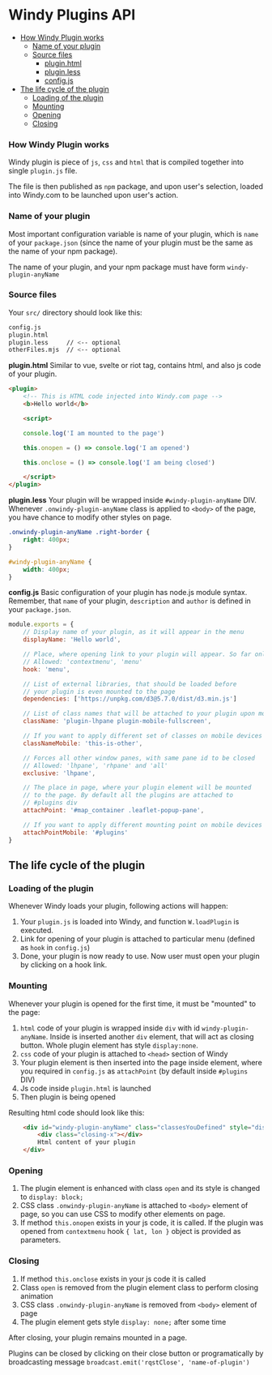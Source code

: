 # Windy Plugins API

<!-- toc -->

- [How Windy Plugin works](#how-windy-plugin-works)
  * [Name of your plugin](#name-of-your-plugin)
  * [Source files](#source-files)
    + [plugin.html](#pluginhtml)
    + [plugin.less](#pluginless)
    + [config.js](#configjs)
- [The life cycle of the plugin](#the-life-cycle-of-the-plugin)
    + [Loading of the plugin](#loading-of-the-plugin)
    + [Mounting](#mounting)
    + [Opening](#opening)
    + [Closing](#closing)

<!-- tocstop -->

### How Windy Plugin works
Windy plugin is piece of `js`, `css` and `html` that is compiled together into single `plugin.js` file.

The file is then published as `npm` package, and upon user's selection, loaded into Windy.com to be launched upon user's action.

### Name of your plugin
Most important configuration variable is name of your plugin, which is `name` of your `package.json` (since the name of your plugin must be the same as the name of your npm package).

The name of your plugin, and your npm package must have form `windy-plugin-anyName`

### Source files
Your `src/` directory should look like this:
```sh
config.js
plugin.html
plugin.less 	// <-- optional
otherFiles.mjs 	// <-- optional
```

**plugin.html**
Similar to vue, svelte or riot tag, contains html, and also js code of your plugin.

```html
<plugin>
	<!-- This is HTML code injected into Windy.com page -->
	<b>Hello world</b>

	<script>

	console.log('I am mounted to the page')

	this.onopen = () => console.log('I am opened')

	this.onclose = () => console.log('I am being closed')

	</script>
</plugin>
```

**plugin.less**
Your plugin will be wrapped inside `#windy-plugin-anyName` DIV. Whenever `.onwindy-plugin-anyName` class is applied to `<body>` of the page, you have chance to modify other styles on page.

```css
.onwindy-plugin-anyName .right-border {
	right: 400px;
}

#windy-plugin-anyName {
	width: 400px;
}
```

**config.js**
Basic configuration of your plugin has node.js module syntax. Remember, that `name` of your plugin, `description` and `author` is defined in your `package.json`.

```js
module.exports = {
	// Display name of your plugin, as it will appear in the menu
	displayName: 'Hello world',

	// Place, where opening link to your plugin will appear. So far only
	// Allowed: 'contextmenu', 'menu'
	hook: 'menu',

	// List of external libraries, that should be loaded before
	// your plugin is even mounted to the page
	dependencies: ['https://unpkg.com/d3@5.7.0/dist/d3.min.js']

	// List of class names that will be attached to your plugin upon mounting
	className: 'plugin-lhpane plugin-mobile-fullscreen',

	// If you want to apply different set of classes on mobile devices
	classNameMobile: 'this-is-other',

	// Forces all other window panes, with same pane id to be closed
	// Allowed: 'lhpane', 'rhpane' and 'all'
	exclusive: 'lhpane',

	// The place in page, where your plugin element will be mounted
	// to the page. By default all the plugins are attached to
	// #plugins div
	attachPoint: '#map_container .leaflet-popup-pane',

	// If you want to apply different mounting point on mobile devices
	attachPointMobile: '#plugins'
}
```

## The life cycle of the plugin
### Loading of the plugin
Whenever Windy loads your plugin, following actions will happen:
1) Your `plugin.js` is loaded into Windy, and function `W.loadPlugin` is executed.
2) Link for opening of your plugin is attached to particular menu (defined as `hook` in `config.js`)
3) Done, your plugin is now ready to use. Now user must open your plugin by clicking on a hook link.

### Mounting
Whenever your plugin is opened for the first time, it must be "mounted" to the page:
 1) `html` code of your plugin is wrapped inside `div` with id `windy-plugin-anyName`. Inside is inserted another `div` element, that will act as closing button. Whole plugin element has style `display:none`.
 2) `css` code of your plugin is attached to `<head>` section of Windy
 3) Your plugin element is then inserted into the page inside element, where you required in `config.js` as `attachPoint` (by default inside `#plugins` DIV)
 4) Js code inside `plugin.html` is launched
 5) Then plugin is being opened

Resulting html code should look like this:
```html
	<div id="windy-plugin-anyName" class="classesYouDefined" style="display:none;">
		<div class="closing-x"></div>
		Html content of your plugin
	</div>
```

### Opening
 1) The plugin element is enhanced with class `open` and its style is changed to `display: block;`
 2) CSS class `.onwindy-plugin-anyName` is attached to `<body>` element of page, so you can use CSS to modify other elements on page.
 3) If method `this.onopen`  exists in your js code, it is called. If the plugin was opened from `contextmenu` hook `{ lat, lon }` object is provided as parameters.

### Closing
 1) If method `this.onclose` exists in your js code it is called
 2) Class `open` is removed from the plugin element class to perform closing animation
 3) CSS class `.onwindy-plugin-anyName` is removed from `<body>` element of page
 4) The plugin element gets style `display: none;` after some time

After closing, your plugin remains mounted in a page.

Plugins can be closed by clicking on their close button or programatically by broadcasting message `broadcast.emit('rqstClose', 'name-of-plugin')`


